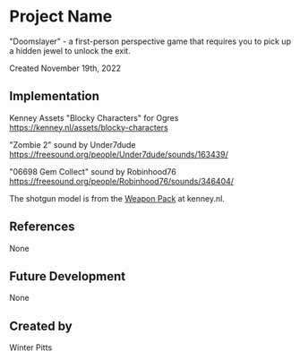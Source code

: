 
# Project Name

"Doomslayer" - a first-person perspective game that requires you to pick up a hidden jewel to unlock the exit.

Created November 19th, 2022


## Implementation

Kenney Assets "Blocky Characters" for Ogres https://kenney.nl/assets/blocky-characters

"Zombie 2" sound by Under7dude https://freesound.org/people/Under7dude/sounds/163439/ 

"06698 Gem Collect" sound by Robinhood76 https://freesound.org/people/Robinhood76/sounds/346404/

The shotgun model is from the [Weapon Pack](https://kenney.nl/assets/weapon-pack) at kenney.nl.

## References

None

## Future Development

None

## Created by

Winter Pitts
